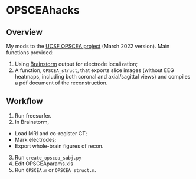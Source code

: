 # OPSCEAhacks

## Overview
My mods to the [UCSF OPSCEA project](https://github.com/Kleen-Lab/OPSCEA) (March 2022 version).  Main functions provided:
1. Using [Brainstorm](https://neuroimage.usc.edu/brainstorm/Introduction) output for electrode localization;
2. A function, `OPSCEA_struct`, that exports slice images (without EEG heatmaps, including both coronal and axial/sagittal views) and compiles a pdf document of the reconstruction.

## Workflow
1. Run freesurfer.
2. In Brainstorm,
 * Load MRI and co-register CT;
 * Mark electrodes;
 * Export whole-brain figures of recon.
3. Run `create_opscea_subj.py`
4. Edit OPSCEAparams.xls
5. Run `OPSCEA.m` or `OPSCEA_struct.m`.